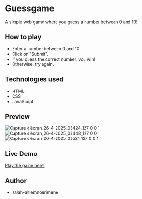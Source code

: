 # Guessgame 

A simple web game where you guess a number between 0 and 10!

## How to play
- Enter a number between 0 and 10.
- Click on "Submit".
- If you guess the correct number, you win!
- Otherwise, try again.

## Technologies used
- HTML
- CSS
- JavaScript

## Preview
![Capture d’écran_26-4-2025_03424_127 0 0 1](https://github.com/user-attachments/assets/831e7d77-230c-46a9-b0e2-c2ccac7ee7f9)
![Capture d’écran_26-4-2025_03448_127 0 0 1](https://github.com/user-attachments/assets/0df88c73-5862-49d7-8751-52b5a508cc46)
![Capture d’écran_26-4-2025_03521_127 0 0 1](https://github.com/user-attachments/assets/0b2aeb86-c78f-4904-a0db-4666165d8bd9)


## Live Demo
[Play the game here!](http://127.0.0.1:5500/guessgame/)

## Author
- salah-ahlemnourimene
